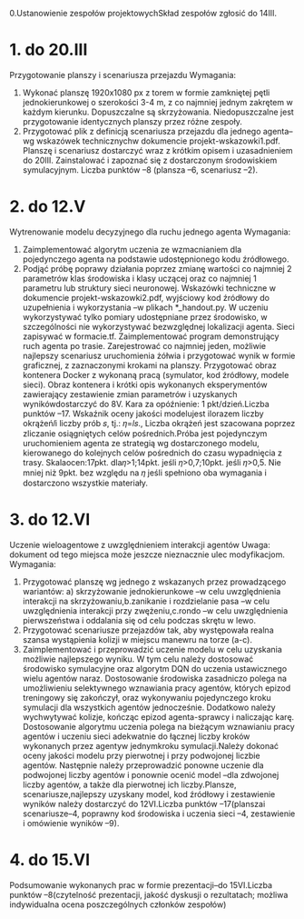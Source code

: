 0.Ustanowienie zespołów projektowychSkład zespołów zgłosić do 14III.

# 1. do 20.III
Przygotowanie planszy i scenariusza przejazdu Wymagania:
1) Wykonać planszę 1920x1080 px z torem w formie zamkniętej pętli jednokierunkowej o szerokości 3-4 m, z co najmniej jednym zakrętem w każdym kierunku. Dopuszczalne są skrzyżowania. Niedopuszczalne jest przygotowanie identycznych planszy przez różne zespoły.
2) Przygotować plik z definicją scenariusza przejazdu dla jednego agenta–wg wskazówek technicznychw dokumencie projekt-wskazowki1.pdf. Planszę i scenariusz dostarczyć wraz z krótkim opisem i uzasadnieniem do 20III. Zainstalować i zapoznać się z dostarczonym środowiskiem symulacyjnym. Liczba punktów –8 (plansza –6, scenariusz –2).

# 2. do 12.V
Wytrenowanie modelu decyzyjnego dla ruchu jednego agenta Wymagania:
1) Zaimplementować algorytm uczenia ze wzmacnianiem dla pojedynczego agenta na podstawie udostępnionego kodu źródłowego.
2) Podjąć próbę poprawy działania poprzez zmianę wartości co najmniej 2 parametrów klas środowiska i klasy uczącej oraz co najmniej 1 parametru lub struktury sieci neuronowej. Wskazówki techniczne w dokumencie projekt-wskazowki2.pdf, wyjściowy kod źródłowy do uzupełnienia i wykorzystania –w plikach *_handout.py. W uczeniu wykorzystywać tylko pomiary udostępniane przez środowisko, w szczególności nie wykorzystywać bezwzględnej lokalizacji agenta. Sieci zapisywać w formacie.tf. Zaimplementować program demonstrujący ruch agenta po trasie. Zarejestrować co najmniej jeden, możliwie najlepszy scenariusz uruchomienia żółwia i przygotować wynik w formie graficznej, z zaznaczonymi krokami na planszy. Przygotować obraz kontenera Docker z wykonaną pracą (symulator, kod źródłowy, modele sieci). Obraz kontenera i krótki opis wykonanych eksperymentów zawierający zestawienie zmian parametrów i uzyskanych wynikówdostarczyć do 8V. Kara za opóźnienie: 1 pkt/dzień.Liczba punktów –17. Wskaźnik oceny jakości modelujest ilorazem liczby okrążeń𝑙i liczby prób 𝑠, tj.: 𝜂=𝑙𝑠., Liczba okrążeń jest szacowana poprzez zliczanie osiągniętych celów pośrednich.Próba jest pojedynczym uruchomieniem agenta ze strategią wg dostarczonego modelu, kierowanego do kolejnych celów pośrednich do czasu wypadnięcia z trasy. Skalaocen:17pkt. dla𝜂>1;14pkt. jeśli 𝜂>0,7;10pkt. jeśli 𝜂>0,5. Nie mniej niż 9pkt. bez względu na 𝜂 jeśli spełniono oba wymagania i dostarczono wszystkie materiały.

# 3. do 12.VI
Uczenie wieloagentowe z uwzględnieniem interakcji agentów Uwaga: dokument od tego miejsca może jeszcze nieznacznie ulec modyfikacjom. Wymagania: 
1) Przygotować planszę wg jednego z wskazanych przez prowadzącego wariantów: a) skrzyżowanie jednokierunkowe –w celu uwzględnienia interakcji na skrzyżowaniu,b.zanikanie i rozdzielanie pasa –w celu uwzględnienia interakcji przy zwężeniu,c.rondo –w celu uwzględnienia pierwszeństwa i oddalania się od celu podczas skrętu w lewo.
2) Przygotować scenariusze przejazdów tak, aby występowała realna szansa wystąpienia kolizji w miejscu manewru na torze (a-c). 
3) Zaimplementować i przeprowadzić uczenie modelu w celu uzyskania możliwie najlepszego wyniku. W tym celu należy dostosować środowisko symulacyjne oraz algorytm DQN do uczenia ustawicznego wielu agentów naraz. Dostosowanie środowiska zasadniczo polega na umożliwieniu selektywnego wznawiania pracy agentów, których epizod treningowy się zakończył, oraz wykonywaniu pojedynczego kroku symulacji dla wszystkich agentów jednocześnie. Dodatkowo należy wychwytywać kolizje, kończąc epizod agenta-sprawcy i naliczając karę. Dostosowanie algorytmu uczenia polega na bieżącym wznawianiu pracy agentów i uczeniu sieci adekwatnie do łącznej liczby kroków wykonanych przez agentyw jednymkroku symulacji.Należy dokonać oceny jakości modelu przy pierwotnej i przy podwojonej liczbie agentów. Następnie należy przeprowadzić ponowne uczenie dla podwojonej liczby agentów i ponownie ocenić model –dla zdwojonej liczby agentów, a także dla pierwotnej ich liczby.Plansze, scenariusze,najlepszy uzyskany model, kod źródłowy i zestawienie wyników należy dostarczyć do 12VI.Liczba punktów –17(planszai scenariusze–4, poprawny kod środowiska i uczenia sieci –4, zestawienie i omówienie wyników –9).

# 4. do 15.VI
Podsumowanie wykonanych prac w formie prezentacji–do 15VI.Liczba punktów –8(czytelność prezentacji, jakość dyskusji o rezultatach; możliwa indywidualna ocena poszczególnych członków zespołów)